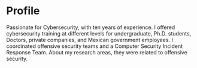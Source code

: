 <h1>Profile</h1>
<p>
Passionate for Cybersecurity, with ten years of experience. I offered cybersecurity training at different levels for undergraduate, Ph.D. students, Doctors, private companies, and Mexican government employees. I coordinated offensive security teams and a Computer Security Incident Response Team. About my research areas, they were related to offensive security.
</p>
